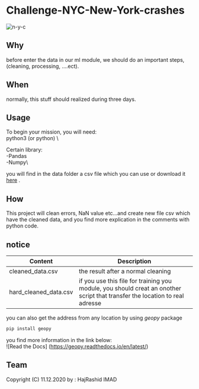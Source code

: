 # Challenge-NYC-New-York-crashes
![n-y-c](https://dataladder.com/wp-content/uploads/2020/03/data-cleaning-tool.jpg)

## Why
before enter the data in our ml module, we should do an important steps, (cleaning,  processing, ....ect).
## When
normally, this stuff should realized during three days.
## Usage
To begin your mission, you will need:\
python3 (or python)
\

Certain library:\
-Pandas\
-Numpy\

you will find in the data folder a csv file which you can use or download it [here](https://data.cityofnewyork.us/Public-Safety/Motor-Vehicle-Collisions-Crashes/h9gi-nx95) .

## How
 This project will clean errors, NaN value etc...and create new file csv which have the cleaned data, and you find more explication in the comments with python code.

 ## notice
 
 | Content | Description |
 |---|---|
 cleaned_data.csv| the result after a normal cleaning
 hard_cleaned_data.csv| if you use this file for training you module, you should creat an onother script that transfer the location to real adresse
you can also get the address from any location by using *geopy* package

```bash
pip install geopy
```
you find more information in the link below:\
![Read the Docs] (https://geopy.readthedocs.io/en/latest/)


## Team
Copyright (C) 11.12.2020 by : HajRashid IMAD
